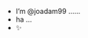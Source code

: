 - I’m @joadam99 ......
- ha ...
- ✨ 


<!---
joadam99/joadam99 is a ✨ special ✨ repository because its `README.md` (this file) appears on your GitHub profile.
You can click the Preview link to take a look at your changes.
--->
